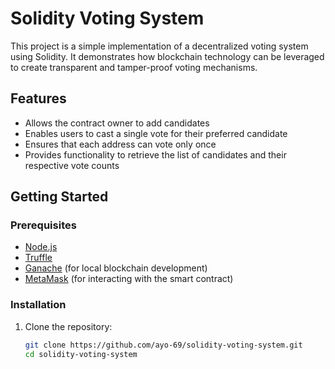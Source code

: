# Solidity Voting System

This project is a simple implementation of a decentralized voting system using Solidity. It demonstrates how blockchain technology can be leveraged to create transparent and tamper-proof voting mechanisms.

## Features

- Allows the contract owner to add candidates
- Enables users to cast a single vote for their preferred candidate
- Ensures that each address can vote only once
- Provides functionality to retrieve the list of candidates and their respective vote counts

## Getting Started

### Prerequisites

- [Node.js](https://nodejs.org/)
- [Truffle](https://trufflesuite.com/truffle/)
- [Ganache](https://trufflesuite.com/ganache/) (for local blockchain development)
- [MetaMask](https://metamask.io/) (for interacting with the smart contract)

### Installation

1. Clone the repository:

   ```bash
   git clone https://github.com/ayo-69/solidity-voting-system.git
   cd solidity-voting-system
